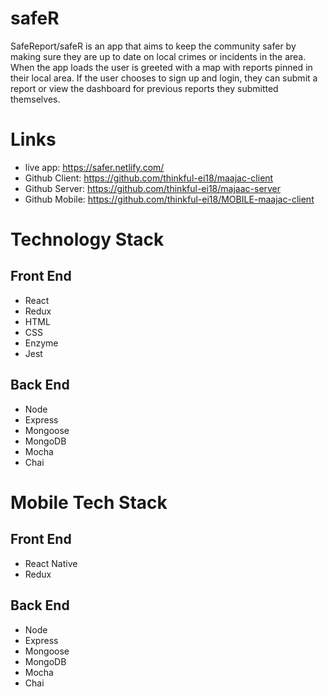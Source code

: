 # safeR
SafeReport/safeR is an app that aims to keep the community safer by making sure they are up to date on local crimes or incidents in the area. When the app loads the user is greeted with a map with reports pinned in their local area. If the user chooses to sign up and login, they can submit a report or view the dashboard for previous reports they submitted themselves.

# Links

* live app: https://safer.netlify.com/
* Github Client: https://github.com/thinkful-ei18/maajac-client
* Github Server: https://github.com/thinkful-ei18/majaac-server
* Github Mobile: https://github.com/thinkful-ei18/MOBILE-maajac-client

# Technology Stack
## Front End
* React
* Redux
* HTML
* CSS
* Enzyme
* Jest

## Back End
* Node
* Express
* Mongoose
* MongoDB
* Mocha
* Chai

# Mobile Tech Stack
## Front End
* React Native
* Redux

## Back End
* Node
* Express
* Mongoose
* MongoDB
* Mocha
* Chai
